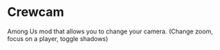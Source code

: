 # Crewcam
Among Us mod that allows you to change your camera. (Change zoom, focus on a player, toggle shadows)
